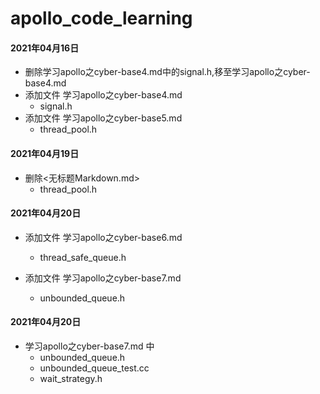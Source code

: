 # apollo_code_learning


#### 2021年04月16日 
- 删除学习apollo之cyber-base4.md中的signal.h,移至学习apollo之cyber-base4.md
- 添加文件 学习apollo之cyber-base4.md
    - signal.h
- 添加文件 学习apollo之cyber-base5.md
    - thread_pool.h

#### 2021年04月19日 

- 删除<无标题Markdown.md>
  - thread_pool.h

#### 2021年04月20日 

- 添加文件 学习apollo之cyber-base6.md
    - thread_safe_queue.h

- 添加文件 学习apollo之cyber-base7.md
  - unbounded_queue.h
  
#### 2021年04月20日 

- 学习apollo之cyber-base7.md 中
    - unbounded_queue.h
    - unbounded_queue_test.cc
    - wait_strategy.h

